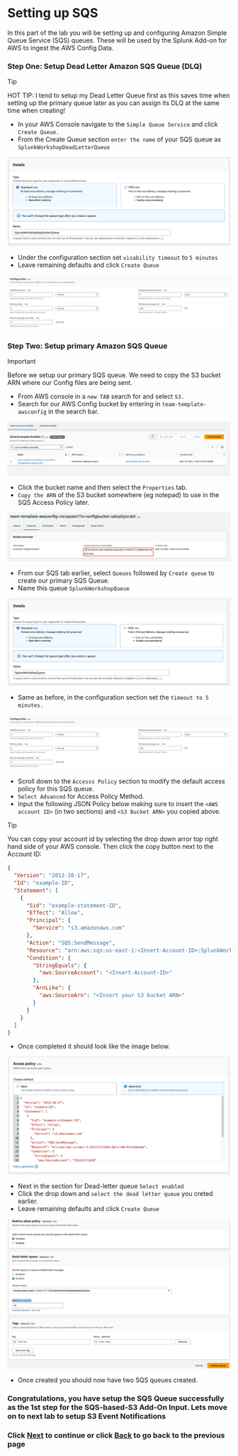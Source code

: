 # Setting up SQS
In this part of the lab you will be setting up and configuring Amazon Simple Queue Service (SQS) queues. These will be used by the Splunk Add-on for AWS to ingest the AWS Config Data. 


### Step One: Setup Dead Letter Amazon SQS Queue (DLQ)

>[!TIP]
>HOT TIP: I tend to setup my Dead Letter Queue first as this saves time when setting up the primary queue later as you can assign its DLQ at the same time when creating!  

- In your AWS Console navigate to the `Simple Queue Service` and click `Create Queue.`
- From the Create Queue section `enter the name` of your SQS queue as `SplunkWorkshopDeadLetterQueue`

![](/static/10_awsaddon/setup_aws/Image_1.png)

- Under the configuration section set `visability timeout` to `5 minutes`
- Leave remaining defaults and click `Create Queue`

![image_tag](/static/10_awsaddon/setup_aws/Image_2.png)


### Step Two: Setup primary Amazon SQS Queue

>[!IMPORTANT]
>Before we setup our primary SQS queue. We need to copy the S3 bucket ARN where our Config files are being sent.

- From AWS console in a `new TAB` search for and select `S3.`  
- Search for our AWS Config bucket by entering in `team-template-awsconfig` in the search bar. 

![s3_bucket](/static/10_awsaddon/setup_aws/s3_bucket.png)

- Click the bucket name and then select the `Properties` tab. 
- `Copy the ARN` of the S3 bucket somewhere (eg notepad) to use in the SQS Access Policy later.

![s3_bucketarn](/static/10_awsaddon/setup_aws/s3_bucketarn.png)

- From our SQS tab earlier, select `Queues` followed by `Create queue` to create our primary SQS Queue.
- Name this queue `SplunkWorkshopQueue`

![image_tag](/static/10_awsaddon/setup_aws/Image_6.png)

- Same as before, in the configuration section set the `timeout to 5 minutes.`

![image_tag](/static/10_awsaddon/setup_aws/Image_2.png) 

- Scroll down to the `Accesss Policy` section to modify the default access policy for this SQS queue. 
- `Select Advanced` for Access Policy Method. 
- Input the following JSON Policy below making sure to insert the `<AWS account ID>` (in two sections) and `<S3 Bucket ARN>` you copied above.

>[!TIP]
>You can copy your account id by selecting the drop down arror top right hand side of your AWS console. Then click the copy button next to the Account ID:<xxxx-xxxx-xxxx>

```json
{
  "Version": "2012-10-17",
  "Id": "example-ID",
  "Statement": [
    {
      "Sid": "example-statement-ID",
      "Effect": "Allow",
      "Principal": {
        "Service": "s3.amazonaws.com"
      },
      "Action": "SQS:SendMessage",
      "Resource": "arn:aws:sqs:us-east-1:<Insert-Account-ID>:SplunkWorkshopQueue",
      "Condition": {
        "StringEquals": {
          "aws:SourceAccount": "<Insert-Account-ID>"
        },
        "ArnLike": {
          "aws:SourceArn": "<Insert your S3 bucket ARN>"
        }
      }
    }
  ]
}
```
- Once completed it should look like the image below.

![image_tag](/static/10_awsaddon/setup_aws/Image_7.png) 

- Next in the section for Dead-letter queue `Select enabled`
- Click the drop down and `select the dead letter queue` you creted earlier. 
- Leave remaining defaults and click `Create Queue`

![image_tag](/static/10_awsaddon/setup_aws/Image_8.png) 

- Once created you should now have two SQS queues created. 

### Congratulations, you have setup the SQS Queue successfully as the 1st step for the SQS-based-S3 Add-On Input. Lets move on to next lab to setup S3 Event Notifications

### Click <a>[Next](/content/Lab1_awsaddon/setup_aws_s3.md)</a> to continue or click <a>[Back](/content/Lab1_awsaddon/index.en.md) to go back to the previous page</a>